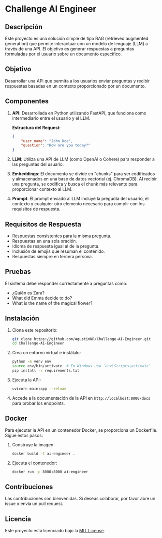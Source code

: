 
# Challenge AI Engineer

## Descripción

Este proyecto es una solución simple de tipo RAG (retrieved augmented generation) que permite interactuar con un modelo de lenguaje (LLM) a través de una API. El objetivo es generar respuestas a preguntas formuladas por el usuario sobre un documento específico.

## Objetivo

Desarrollar una API que permita a los usuarios enviar preguntas y recibir respuestas basadas en un contexto proporcionado por un documento.

## Componentes

1. **API**: Desarrollada en Python utilizando FastAPI, que funciona como intermediario entre el usuario y el LLM.
   
   **Estructura del Request**:
   ```json
   {
       "user_name": "John Doe",
       "question": "How are you today?"
   }
   ```

2. **LLM**: Utiliza una API de LLM (como OpenAI o Cohere) para responder a las preguntas del usuario.

3. **Embeddings**: El documento se divide en "chunks" para ser codificados y almacenados en una base de datos vectorial (ej. ChromaDB). Al recibir una pregunta, se codifica y busca el chunk más relevante para proporcionar contexto al LLM.

4. **Prompt**: El prompt enviado al LLM incluye la pregunta del usuario, el contexto y cualquier otro elemento necesario para cumplir con los requisitos de respuesta.

## Requisitos de Respuesta

- Respuestas consistentes para la misma pregunta.
- Respuestas en una sola oración.
- Idioma de respuesta igual al de la pregunta.
- Inclusión de emojis que resuman el contenido.
- Respuestas siempre en tercera persona.

## Pruebas

El sistema debe responder correctamente a preguntas como:
- ¿Quién es Zara?
- What did Emma decide to do?
- What is the name of the magical flower?

## Instalación

1. Clona este repositorio:
   ```bash
   git clone https://github.com/AgustinNR/Challenge-AI-Engineer.git
   cd Challenge-AI-Engineer
   ```

2. Crea un entorno virtual e instálalo:
   ```bash
   python -m venv env
   source env/bin/activate  # En Windows usa `env\Scripts\activate`
   pip install -r requirements.txt
   ```

3. Ejecuta la API:
   ```bash
   uvicorn main:app --reload
   ```

4. Accede a la documentación de la API en `http://localhost:8000/docs` para probar los endpoints.

## Docker

Para ejecutar la API en un contenedor Docker, se proporciona un Dockerfile. Sigue estos pasos:

1. Construye la imagen:
   ```bash
   docker build -t ai-engineer .
   ```

2. Ejecuta el contenedor:
   ```bash
   docker run -p 8000:8000 ai-engineer
   ```

## Contribuciones

Las contribuciones son bienvenidas. Si deseas colaborar, por favor abre un issue o envía un pull request.

## Licencia

Este proyecto está licenciado bajo la [MIT License](LICENSE).
